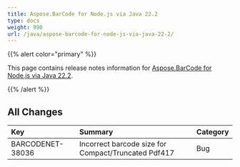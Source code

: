 ```yaml
---
title: Aspose.BarCode for Node.js via Java 22.2
type: docs
weight: 990
url: /java/aspose-barcode-for-node-js-via-java-22-2/
---
```


{{% alert color="primary" %}} 

This page contains release notes information for [Aspose.BarCode for Node.js via Java 22.2](https://downloads.aspose.com/barcode/nodejs/new-releases/aspose.barcode-for-node.js-via-java-22.2/).

{{% /alert %}} 
## **All Changes**

|**Key**|**Summary**|**Category**|
| :- | :- | :- |
|BARCODENET-38036|Incorrect barcode size for Compact/Truncated Pdf417|Bug|
